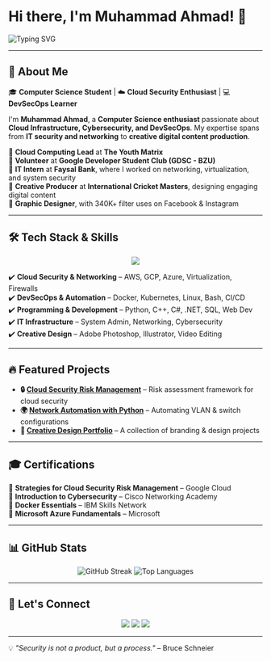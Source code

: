 # Hi there, I'm Muhammad Ahmad! 👋  

![Typing SVG](https://readme-typing-svg.herokuapp.com?font=Fira+Code&pause=1000&color=F7B42C&width=700&lines=Cloud+Security+Enthusiast+%7C+DevSecOps+Learner;Technical+Lead+at+MLSA+%7C+Volunteer+at+GDSC;Interned+at+Faysal+Bank+%7C+Graphic+Designer)  

---

## 🚀 About Me  

🎓 **Computer Science Student** | ☁️ **Cloud Security Enthusiast** | 💻 **DevSecOps Learner**  

I'm **Muhammad Ahmad**, a **Computer Science enthusiast** passionate about **Cloud Infrastructure, Cybersecurity, and DevSecOps**. My expertise spans from **IT security and networking** to **creative digital content production**.  

🔹 **Cloud Computing Lead** at **The Youth Matrix**  
🔹 **Volunteer** at **Google Developer Student Club (GDSC - BZU)**  
🔹 **IT Intern** at **Faysal Bank**, where I worked on networking, virtualization, and system security  
🔹 **Creative Producer** at **International Cricket Masters**, designing engaging digital content  
🔹 **Graphic Designer**, with 340K+ filter uses on Facebook & Instagram  

---

## 🛠 Tech Stack & Skills  

<p align="center">
  <img src="https://skillicons.dev/icons?i=aws,gcp,azure,linux,docker,kubernetes,python,cpp,cs,dotnet,sql,html,css,js,bash,vscode,git,github" />
</p>  

✔️ **Cloud Security & Networking** – AWS, GCP, Azure, Virtualization, Firewalls  
✔️ **DevSecOps & Automation** – Docker, Kubernetes, Linux, Bash, CI/CD  
✔️ **Programming & Development** – Python, C++, C#, .NET, SQL, Web Dev  
✔️ **IT Infrastructure** – System Admin, Networking, Cybersecurity  
✔️ **Creative Design** – Adobe Photoshop, Illustrator, Video Editing  

---

## 🔥 Featured Projects  

- **🔒 [Cloud Security Risk Management](https://github.com/yourusername/project-repo)** – Risk assessment framework for cloud security  
- **🌍 [Network Automation with Python](https://github.com/yourusername/another-repo)** – Automating VLAN & switch configurations  
- **🎨 [Creative Design Portfolio](https://github.com/yourusername/another-repo)** – A collection of branding & design projects  

---

## 🎓 Certifications  

📜 **Strategies for Cloud Security Risk Management** – Google Cloud  
📜 **Introduction to Cybersecurity** – Cisco Networking Academy  
📜 **Docker Essentials** – IBM Skills Network  
📜 **Microsoft Azure Fundamentals** – Microsoft  

---

## 📊 GitHub Stats  

<p align="center">
  <img src="https://github-readme-streak-stats.herokuapp.com/?user=yourusername&theme=radical" alt="GitHub Streak" />
  <img src="https://github-readme-stats.vercel.app/api/top-langs/?username=yourusername&layout=compact&theme=radical" alt="Top Languages" />
</p>  

---

## 📢 Let's Connect  

<p align="center">
  <a href="https://linkedin.com/in/ahmedwsiim"><img src="https://img.shields.io/badge/LinkedIn-0077B5?style=for-the-badge&logo=linkedin&logoColor=white" /></a>
  <a href="https://twitter.com/yourusername"><img src="https://img.shields.io/badge/Twitter-1DA1F2?style=for-the-badge&logo=twitter&logoColor=white" /></a>
  <a href="https://yourwebsite.com"><img src="https://img.shields.io/badge/Portfolio-000000?style=for-the-badge&logo=firefox&logoColor=white" /></a>
</p>  

---

💡 *"Security is not a product, but a process."* – Bruce Schneier  
